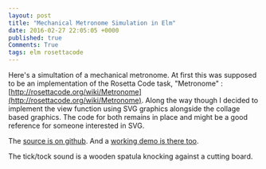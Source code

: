 ```yaml
---
layout: post
title: "Mechanical Metronome Simulation in Elm"
date: 2016-02-27 22:05:05 +0000
published: true
Comments: True
tags: elm rosettacode
---
```


Here's a simultation of a mechanical metronome.  At first this was supposed to be an implementation of the Rosetta Code task, "Metronome" : [http://rosettacode.org/wiki/Metronome](http://rosettacode.org/wiki/Metronome).  Along the way though I decided to implement the view function using SVG graphics alongside the collage based graphics.  The code for both remains in place and might be a good reference for someone interested in SVG.

The [source is on github](https://github.com/dc25/metronomeElm).  And a [working demo is there too](http://dc25.github.io/metronomeElm/).

The tick/tock sound is a wooden spatula knocking against a cutting board.

